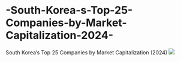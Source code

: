 # -South-Korea-s-Top-25-Companies-by-Market-Capitalization-2024-
 South Korea’s Top 25 Companies by Market Capitalization (2024)
![]([https://github.com/RimaJAMLI21/CaLead-Challenge-UK-E-Commerce-Sales-Analysis/blob/main/caleadash.PNG](https://github.com/RimaJAMLI21/-South-Korea-s-Top-25-Companies-by-Market-Capitalization-2024-/blob/main/Untitled_page-0001.jpg))
